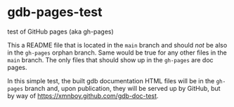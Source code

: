 # gdb-pages-test
test of GitHub pages (aka gh-pages)

This a README file that is located in the `main` branch and should _not_ be also in the `gh-pages` orphan branch. Same would be true for any other files in the `main` branch. The only files that should show up in the `gh-pages` are doc pages. 

In this simple test, the built gdb documentation HTML files will be in the `gh-pages` branch and, upon publication, they will be served up by GitHub, but by way of https://xmnboy.github.com/gdb-doc-test.
